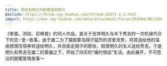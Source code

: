 ```yaml
---
title: 秀吉和明久的新婚温泉旅行
bbslink: https://forum.say-huahuo.com/thread-32671-1-1.html
imgurl: https://www.say-huahuo.com/data/attachment/forum/201904/08/220604guxiiabg97ccec7g.png
---
```


《笨蛋、测验、召唤兽》的同人作品。是关于吉井明久与木下秀吉的一次机缘巧合下的恋♂爱♂故事。由于雄二为了摆脱雾岛翔子猛烈的求爱攻势，将其送给他的温泉旅馆住宿券转送给明久，并且偷走翔子的那张，假借明久的名义送给秀吉。于是明久和秀吉在雄二的蒙骗之下，开始了四天的“婚约情侣”生活。由此展开，不可思议的甜蜜爱情故事～<!--more-->
